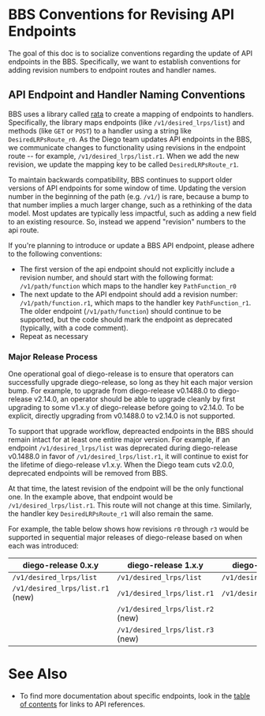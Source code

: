# BBS Conventions for Revising API Endpoints

The goal of this doc is to socialize conventions regarding the update of API endpoints in the BBS.
Specifically, we want to establish conventions for adding revision numbers to endpoint routes and handler names.

## API Endpoint and Handler Naming Conventions
BBS uses a library called [rata](https://github.com/tedsuo/rata) to create a mapping of endpoints to handlers.
Specifically, the library maps endpoints (like `/v1/desired_lrps/list`) and methods (like `GET` or `POST`) to a handler using a string like `DesiredLRPsRoute_r0`.
As the Diego team updates API endpoints in the BBS, we communicate changes to functionality using revisions in the endpoint route -- for example, `/v1/desired_lrps/list.r1`.
When we add the new revision, we update the mapping key to be called `DesiredLRPsRoute_r1`.

To maintain backwards compatibility, BBS continues to support older versions of API endpoints for some window of time.
Updating the version number in the beginning of the path (e.g. `/v1/`) is rare, because a bump to that number implies a much larger change, such as a rethinking of the data model.
Most updates are typically less impactful, such as adding a new field to an existing resource.
So, instead we append "revision" numbers to the api route.

If you're planning to introduce or update a BBS API endpoint, please adhere to the following conventions:
- The first version of the api endpoint should not explicitly include a revision number, and should start with the following format: `/v1/path/function` which maps to the handler key `PathFunction_r0`
- The next update to the API endpoint should add a revision number: `/v1/path/function.r1`, which maps to the handler key `PathFunction_r1`. The older endpoint (`/v1/path/function`) should continue to be supported, but the code should mark the endpoint as deprecated (typically, with a code comment).
- Repeat as necessary

### Major Release Process
One operational goal of diego-release is to ensure that operators can successfully upgrade diego-release,
so long as they hit each major version bump.
For example, to upgrade from diego-release v0.1488.0 to diego-release v2.14.0, an operator should be able to upgrade cleanly by first upgrading to some v1.x.y of diego-release before going to v2.14.0.
To be explicit, directly upgrading from v0.1488.0 to v2.14.0 is not supported.

To support that upgrade workflow, depreacted endpoints in the BBS should remain intact for at least one entire major version.
For example, if an endpoint `/v1/desired_lrps/list` was deprecated during diego-release v0.1488.0 in favor of `/v1/desired_lrps/list.r1`,
it will continue to exist for the lifetime of diego-release v1.x.y.
When the Diego team cuts v2.0.0, deprecated endpoints will be removed from BBS.

At that time, the latest revision of the endpoint will be the only functional one.
In the example above, that endpoint would be `/v1/desired_lrps/list.r1`.
This route will not change at this time.
Similarly, the handler key `DesiredLRPsRoute_r1` will also remain the same.

For example, the table below shows how revisions `r0` through `r3` would be supported in sequential major releases of diego-release
based on when each was introduced:

| diego-release 0.x.y              | diego-release 1.x.y              | diego-release 2.x.y        | diego-release 3.x.y        |
| -------------------------------- | -------------------------------- | -------------------------- | -------------------------- |
| `/v1/desired_lrps/list`          | `/v1/desired_lrps/list`          | `/v1/desired_lrps/list.r2` | `/v1/desired_lrps/list.r3` |
| `/v1/desired_lrps/list.r1` (new) | `/v1/desired_lrps/list.r1`       | `/v1/desired_lrps/list.r3` |                            |
|                                  | `/v1/desired_lrps/list.r2` (new) |                            |                            |
|                                  | `/v1/desired_lrps/list.r3` (new) |                            |                            |

# See Also
- To find more documentation about specific endpoints, look in the [table of contents](README.md) for links to API references.
